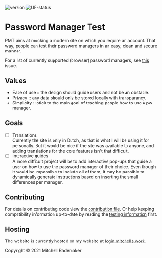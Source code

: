 ![version] ![UR-status]
# Password Manager Test

PMT aims at mocking a modern site on which you require an account. 
That way, people can test their password managers in an easy, clean and secure manner.

For a list of currently supported (browser) password managers, see [this][compatibility] issue.

## Values
- Ease of use :: the design should guide users and not be an obstacle.
- Privacy :: any data should only be stored locally with transparancy.
- Simplicity :: stick to the main goal of teaching people how to use a pw manager. 

## Goals
- [ ] Translations  
Currently the site is only in Dutch, as that is what I will be using it for personally. But it would be nice if the site was available to anyone, and adding translations for the core features isn't that difficult.
- [ ] Interactive guides  
A more difficult project will be to add interactive pop-ups that guide a user on how to use the password manager of their choice. Even though it would be impossible to include all of them, it may be possible to dynamically generate instructions based on inserting the small differences per manager.

## Contributing
For details on contributing code view the [contribution file][contributing.md]. Or help keeping compatibility information up-to-date by reading the [testing information][compatibility-testing.md] first.

## Hosting
The website is currently hosted on my website at [login.mitchells.work][login-site].

Copyright © 2021 Mitchell Rademaker  


<!-- issues -->
[compatibility]: https://github.com/Mitchell3514/PMT/issues/7
[contributing.md]: docs/contributing.md
[compatibility-testing.md]: docs/compatibility-testing.md

<!-- shields(.io) -->
[version]: https://img.shields.io/badge/version-v0.1.2--alpha-blue
[UR-status]: https://img.shields.io/uptimerobot/status/m788016880-1a45a6df05ee28cdbbf024cf

<!-- site links -->
[miworks-site]: https://mitchells.work
[login-site]: https://login.mitchells.work